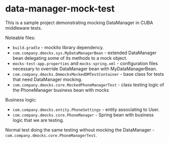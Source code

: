 # data-manager-mock-test

This is a sample project demonstrating mocking DataManager in CUBA middleware tests.

Noteable files:
- `build.gradle` - mockito library dependency.
- `com.company.dmocks.sys.MyDataManagerBean` - extended DataManager bean delegating some of its methods to a mock object.
- `mocks-test-app.properties` and `mocks-spring.xml` - configuration files necessary to override DataManager bean with MyDataManagerBean.
- `com.company.dmocks.DmmocksMockedDMTestContainer` - base class for tests that need DataManager mocking.
- `com.company.dmocks.core.MockedPhoneManagerTest` - class testing logic of the PhoneManager business bean with mocks

Business logic:
- `com.company.dmocks.entity.PhoneSettings` - entity associating to User.
- `com.company.dmocks.core.PhoneManager` - Spring bean with business logic that we are testing.

Normal test doing the same testing without mocking the DataManager - `com.company.dmocks.core.PhoneManagerTest`.
